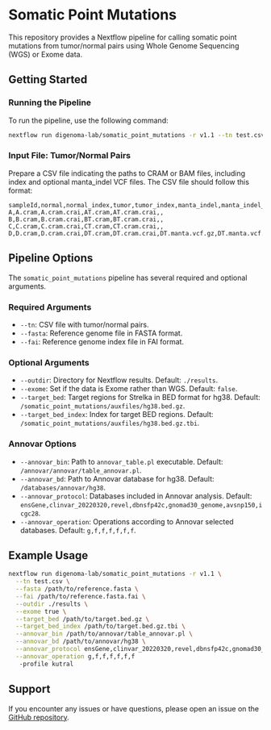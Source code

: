 # Somatic Point Mutations

This repository provides a Nextflow pipeline for calling somatic point mutations from tumor/normal pairs using Whole Genome Sequencing (WGS) or Exome data.

## Getting Started

### Running the Pipeline

To run the pipeline, use the following command:

```sh
nextflow run digenoma-lab/somatic_point_mutations -r v1.1 --tn test.csv -params-file strelka-params.yml -profile kutral
```

### Input File: Tumor/Normal Pairs

Prepare a CSV file indicating the paths to CRAM or BAM files, including index and optional manta_indel VCF files. The CSV file should follow this format:

```csv
sampleId,normal,normal_index,tumor,tumor_index,manta_indel,manta_indel_index
A,A.cram,A.cram.crai,AT.cram,AT.cram.crai,,
B,B.cram,B.cram.crai,BT.cram,BT.cram.crai,,
C,C.cram,C.cram.crai,CT.cram,CT.cram.crai,,
D,D.cram,D.cram.crai,DT.cram,DT.cram.crai,DT.manta.vcf.gz,DT.manta.vcf.gz.tbi
```

## Pipeline Options

The `somatic_point_mutations` pipeline has several required and optional arguments.

### Required Arguments

- `--tn`: CSV file with tumor/normal pairs.
- `--fasta`: Reference genome file in FASTA format.
- `--fai`: Reference genome index file in FAI format.

### Optional Arguments

- `--outdir`: Directory for Nextflow results. Default: `./results`.
- `--exome`: Set if the data is Exome rather than WGS. Default: `false`.
- `--target_bed`: Target regions for Strelka in BED format for hg38. Default: `/somatic_point_mutations/auxfiles/hg38.bed.gz`.
- `--target_bed_index`: Index for target BED regions. Default: `/somatic_point_mutations/auxfiles/hg38.bed.gz.tbi`.

### Annovar Options

- `--annovar_bin`: Path to `annovar_table.pl` executable. Default: `/annovar/annovar/table_annovar.pl`.
- `--annovar_bd`: Path to Annovar database for hg38. Default: `/databases/annovar/hg38`.
- `--annovar_protocol`: Databases included in Annovar analysis. Default: `ensGene,clinvar_20220320,revel,dbnsfp42c,gnomad30_genome,avsnp150,icgc28`.
- `--annovar_operation`: Operations according to Annovar selected databases. Default: `g,f,f,f,f,f,f`.

## Example Usage

```sh
nextflow run digenoma-lab/somatic_point_mutations -r v1.1 \
  --tn test.csv \
  --fasta /path/to/reference.fasta \
  --fai /path/to/reference.fasta.fai \
  --outdir ./results \
  --exome true \
  --target_bed /path/to/target.bed.gz \
  --target_bed_index /path/to/target.bed.gz.tbi \
  --annovar_bin /path/to/annovar/table_annovar.pl \
  --annovar_bd /path/to/annovar/hg38 \
  --annovar_protocol ensGene,clinvar_20220320,revel,dbnsfp42c,gnomad30_genome,avsnp150,icgc28 \
  --annovar_operation g,f,f,f,f,f,f
   -profile kutral
```

## Support

If you encounter any issues or have questions, please open an issue on the [GitHub repository](https://github.com/digenoma-lab/somatic_point_mutations).


